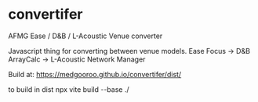 # convertifer
AFMG Ease / D&amp;B / L-Acoustic Venue converter

Javascript thing for converting between venue models. 
Ease Focus -> D&B ArrayCalc -> L-Acoustic Network Manager

Build at: 
https://medgooroo.github.io/convertifer/dist/

to build in dist 
npx vite build --base ./ 


